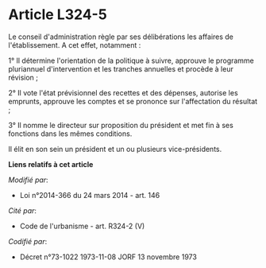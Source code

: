 # Article L324-5

Le conseil d'administration règle par ses délibérations les affaires de l'établissement. A cet effet, notamment :

1° Il détermine l'orientation de la politique à suivre, approuve  le programme pluriannuel d'intervention et les tranches
annuelles et procède à leur révision  ;

2° Il vote l'état prévisionnel des recettes et des dépenses, autorise les emprunts, approuve les comptes et se prononce sur
l'affectation du résultat ;

3° Il nomme le directeur sur proposition du président et met fin à ses fonctions dans les mêmes conditions.

Il élit en son sein un président et un ou plusieurs vice-présidents.

**Liens relatifs à cet article**

_Modifié par_:

  - Loi n°2014-366 du 24 mars 2014 - art. 146

_Cité par_:

  - Code de l'urbanisme - art. R324-2 (V)

_Codifié par_:

  - Décret n°73-1022 1973-11-08 JORF 13 novembre 1973
